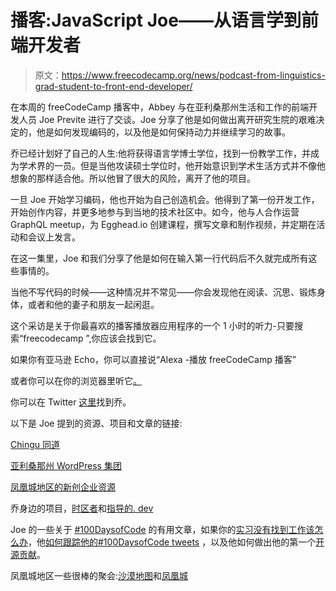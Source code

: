 # 播客:JavaScript Joe——从语言学到前端开发者

> 原文：<https://www.freecodecamp.org/news/podcast-from-linguistics-grad-student-to-front-end-developer/>

在本周的 freeCodeCamp 播客中，Abbey 与在亚利桑那州生活和工作的前端开发人员 Joe Previte 进行了交谈。Joe 分享了他是如何做出离开研究生院的艰难决定的，他是如何发现编码的，以及他是如何保持动力并继续学习的故事。

乔已经计划好了自己的人生:他将获得语言学博士学位，找到一份教学工作，并成为学术界的一员。但是当他攻读硕士学位时，他开始意识到学术生活方式并不像他想象的那样适合他。所以他冒了很大的风险，离开了他的项目。

一旦 Joe 开始学习编码，他也开始为自己创造机会。他得到了第一份开发工作，开始创作内容，并更多地参与到当地的技术社区中。如今，他与人合作运营 GraphQL meetup，为 Egghead.io 创建课程，撰写文章和制作视频，并定期在活动和会议上发言。

在这一集里，Joe 和我们分享了他是如何在输入第一行代码后不久就完成所有这些事情的。

当他不写代码的时候——这种情况并不常见——你会发现他在阅读、沉思、锻炼身体，或者和他的妻子和朋友一起闲逛。

这个采访是关于你最喜欢的播客播放器应用程序的一个 1 小时的听力-只要搜索“freecodecamp ”,你应该会找到它。

如果你有亚马逊 Echo，你可以直接说“Alexa -播放 freeCodeCamp 播客”

或者你可以在你的浏览器里听它[。](http://podcast.freecodecamp.org/ep-71-from-linguistics-grad-student-to-front-end-developer)

你可以在 Twitter [这里](https://twitter.com/jsjoeio)找到乔。

以下是 Joe 提到的资源、项目和文章的链接:

[Chingu 同道](https://chingu.io/)

[亚利桑那州 WordPress 集团](https://arizonawp.net/)

[凤凰城地区的新创企业资源](https://yesphx.com/)

乔身边的项目，[时区者](https://chrome.google.com/webstore/detail/timezoner/kfnfgcafkeoflpapeniggnnkcaijgbgk)和[指导的. dev](https://mentored.dev/)

Joe 的一些关于 [#100DaysofCode](https://www.freecodecamp.org/news/what-i-learned-from-my-first-100daysofcode-13ac805ff0a9/) 的有用文章，如果你的[实习没有找到工作该怎么办](https://www.freecodecamp.org/news/how-to-move-forward-if-your-internship-doesnt-land-you-that-developer-job-7d674ddf780a/)，他[如何跟踪他的#100DaysofCode tweets](https://www.twilio.com/blog/2018/07/100daysofcode-tweets-javascript-nodejs-firebase-twilio.html) ，以及他如何做出他的第一个[开源贡献](https://www.freecodecamp.org/news/i-made-my-first-open-source-contribution-within-200-days-and-how-you-can-too-4d5bdbd63fad/)。

凤凰城地区一些很棒的聚会:[沙漠地图](https://www.meetup.com/desert-graphql-meetup/)和[凤凰城](https://www.meetup.com/Phoenix-ReactJS/)